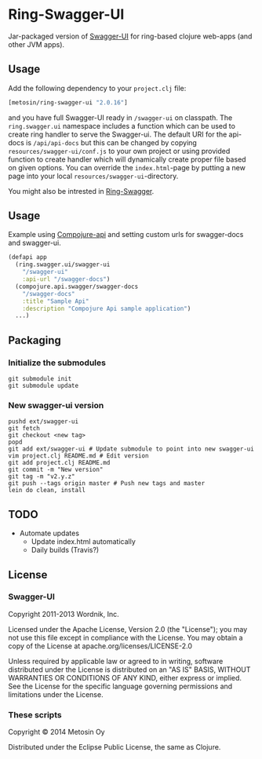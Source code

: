 # Ring-Swagger-UI

Jar-packaged version of [Swagger-UI](https://github.com/wordnik/swagger-ui) for ring-based clojure web-apps (and other JVM apps).

## Usage

Add the following dependency to your `project.clj` file:

```clojure
[metosin/ring-swagger-ui "2.0.16"]
```

and you have full Swagger-UI ready in `/swagger-ui` on classpath.
The `ring.swagger.ui` namespace includes a function which can be used to create ring handler to serve the Swagger-ui.
The default URI for the api-docs is `/api/api-docs` but this can be changed by copying `resources/swagger-ui/conf.js`
to your own project or using provided function to create handler which will dynamically create proper file based
on given options.
 You can override the `index.html`-page by putting a new page into your local `resources/swagger-ui`-directory.

You might also be intrested in [Ring-Swagger](https://github.com/metosin/ring-swagger).

## Usage

Example using [Compojure-api](https://github.com/metosin/compojure-api) and setting custom urls for swagger-docs and swagger-ui.
```Clojure
(defapi app
  (ring.swagger.ui/swagger-ui
    "/swagger-ui"
    :api-url "/swagger-docs")
  (compojure.api.swagger/swagger-docs
    "/swagger-docs"
    :title "Sample Api"
    :description "Compojure Api sample application")
  ...)
```

## Packaging

### Initialize the submodules
```Shell
git submodule init
git submodule update
```

### New swagger-ui version
```Shell
pushd ext/swagger-ui
git fetch
git checkout <new tag>
popd
git add ext/swagger-ui # Update submodule to point into new swagger-ui
vim project.clj README.md # Edit version
git add project.clj README.md
git commit -m "New version"
git tag -m "v2.y.z"
git push --tags origin master # Push new tags and master
lein do clean, install
```

## TODO

- Automate updates
  - Update index.html automatically
  - Daily builds (Travis?)

## License

### Swagger-UI

Copyright 2011-2013 Wordnik, Inc.

Licensed under the Apache License, Version 2.0 (the "License"); you may not use this file except in compliance with the License. You may obtain a copy of the License at apache.org/licenses/LICENSE-2.0

Unless required by applicable law or agreed to in writing, software distributed under the License is distributed on an "AS IS" BASIS, WITHOUT WARRANTIES OR CONDITIONS OF ANY KIND, either express or implied. See the License for the specific language governing permissions and limitations under the License.

### These scripts

Copyright © 2014 Metosin Oy

Distributed under the Eclipse Public License, the same as Clojure.
